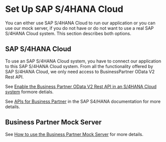 # Set Up SAP S/4HANA Cloud

You can either use SAP S/4HANA Cloud to run our application or you can use our mock server, if you do not have or do not want to use a real SAP S/4HANA Cloud system. This section describes both options.

## SAP S/4HANA Cloud

To use an SAP S/4HANA Cloud system, you have to connect our application to this SAP S/4HANA Cloud system. From all the functionality offered by SAP S/4HANA Cloud, we only need access to BusinessPartner OData V2 Rest API.

See [Enable the Business Partner OData V2 Rest API in an S/4HANA Cloud system](/documentation/appendix/enable-odata-of-s4hana/README.md) formore detials.

See [APIs for Business Partner](https://help.sap.com/viewer/44e06f22436c43e582db6ccd5250e29b/2020.000/en-US/9fca825858239244e10000000a4450e5.html) in the SAP S4/HANA documentation for more details.

## Business Partner Mock Server

See [How to use the Business Partner Mock Server](/documentation/appendix/business-partner-mock/README.md) for more details.
